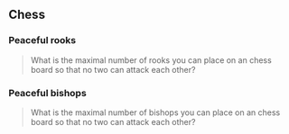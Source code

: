 ## Chess

### Peaceful rooks

> What is the maximal number of rooks you can place on an chess board so that no two can attack each other?


### Peaceful bishops

> What is the maximal number of bishops you can place on an chess board so that no two can attack each other?

